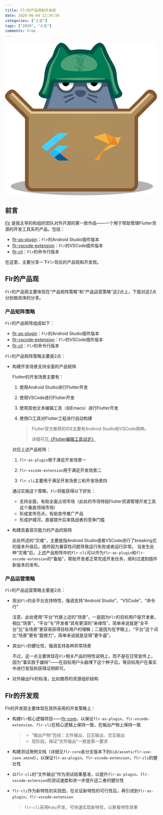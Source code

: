 ```yaml
---
title: Flr的产品观和开发观
date: 2020-06-04 12:34:56
categories: ["人文"]
tags: ["2020", "人文"]
comments: true
---
```



![Flr](readme/flr.png)

## 前言
[Flr](https://blog.yorkfish.me/2020/Flr%EF%BC%9A%E4%B8%80%E4%B8%AA%E5%87%BA%E8%89%B2%E7%9A%84Flutter%E8%B5%84%E6%BA%90%E7%AE%A1%E7%90%86%E5%B7%A5%E5%85%B7/readme/) 是我主导的和组织团队对外开源的第一款作品——一个用于帮助管理Flutter资源的开发工具系列产品，包括： 

   - [flr-as-plugin]( https://github.com/Fly-Mix/flr-as-plugin)：`Flr`的Android Studio插件版本
   - [flr-vscode-extension](https://github.com/Fly-Mix/flr-vscode-extension)：`Flr`的VSCode插件版本
   - [flr-cli](https://github.com/Fly-Mix/flr-cli)：`Flr`的命令行版本

在这里，主要分享一下`Flr`背后的产品观和开发观。

<!-- more -->

## Flr的产品观

`Flr`的产品观主要体现在“产品矩阵策略”和“产品运营策略”这2点上，下面对这2点分别做具体的分享。

### 产品矩阵策略

`Flr`的产品矩阵组成如下：

   - [flr-as-plugin]( https://github.com/Fly-Mix/flr-as-plugin)：`Flr`的Android Studio插件版本
   - [flr-vscode-extension](https://github.com/Fly-Mix/flr-vscode-extension)：`Flr`的VSCode插件版本
   - [flr-cli](https://github.com/Fly-Mix/flr-cli)：`Flr`的命令行版本

`Flr`的产品矩阵策略主要是2点：

- 构建开发场景支持全面的产品矩阵

   Flutter的开发场景主要有：
   1. 使用Android Studio进行Flutter开发
   2. 使用VSCode进行Flutter开发
   3. 使用其他文本编辑工具（如Emacs）进行Flutter开发
   4. 使用CI工具对Flutter工程进行自动构建

      > Flutter官方推荐的IDE主要有Android Studio和VSCode两种。
      > 
      > 详细可见[《Flutter编辑工具设定》](https://flutter.cn/docs/get-started/editor)

   

   对应上述产品矩阵：

   1. `flr-as-plugin`用于满足开发场景一

   2. `flr-vscode-extension`用于满足开发场景二

   3. `flr-cli`主要用于满足开发场景三和开发场景四

      

   通过实施这个策略，`Flr`将能获得以下好处：
   - 支持全面，有助全面占领市场（此处的市场特指Flutter资源管理开发工具这个垂直领域市场）
   - 形成宣传亮点，有助宣传推广产品
   - 形成护城河，直接提升后来挑战者的竞争门槛

- 构建具备容灾能力的产品的矩阵

   此处所述的“灾难”，主要是指Android Studio或者VSCode进行了breaking式的版本升级后，插件因为兼容性问题导致运行失败或者运行异常。
   当发生此种“灾难”后，上述产品矩阵中的`flr-cli`可以作为`flr-as-plugin`和`flr-vscode-extension`的“备胎”，帮助开发者正常完成开发任务，顺利过渡到插件新版本的发布。

### 产品运营策略

`Flr`的产品运营策略主要是2点：

- 突出`Flr`的全平台支持特性，强调支持“Android Studio”、“VSCode”、“命令行”
  
   注意，此处使用“平台”代替上述的“场景”，一是因为`Flr`的目标用户是开发者，相比“场景”，“平台”与“开发者”具有更深的“亲缘性”，简单来说就是“全平台”比“全场景”更容易获得目标用户的理解；二是因为在字眼上，“平台”这个词比“场景”更有“震撼力”，简单来说就是显得“更牛逼”。

- 突出`Flr`的健壮性，强调支持各种异常场景

   不过，这一点主要体现在`Flr`相关产品的特性说明上，而不是在日常宣传上，因为“事实胜于雄辩”——在目标用户头脑埋下这个种子后，等目标用户在事实中进行发现和获得证明即可。
   
- 对外输出Flr的标准，比如推荐的资源组织结构
## Flr的开发观

Flr的开发观主要体现在其所采用的开发策略上：

- 构建`Flr`核心逻辑项目——[flr-core](https://github.com/Fly-Mix/flr-core)，以保证`flr-as-plugin`、`flr-vscode-extension`、`flr-cli`在核心逻辑上保持一致，在输出产物上保持一致

   > - “输出产物”包括：文件输出、日志输出、交互输出
   > - 现阶段，保证“文件输出”一致是第一要求
   
- 构建测试用例文档（详细见`flr-core`各分支版本下的`CLD/assets/flr-use-case.xmind`），以保证`flr-as-plugin`、`flr-vscode-extension`、`flr-cli`的健壮性
- 以`flr-cli`的“文件输出”作为测试结果基准，以提升`flr-as-plugin`、`flr-vscode-extension`的测试速度和进一步提升这二者的健壮性
- `flr-cli`作为新特性的实验田，在论证新特性的可行性后，再引进到`flr-as-plugin`、`flr-vscode-extension`
  
   > `flr-cli`采用`Ruby`开发，可快速实现新特性，以察看特性效果

